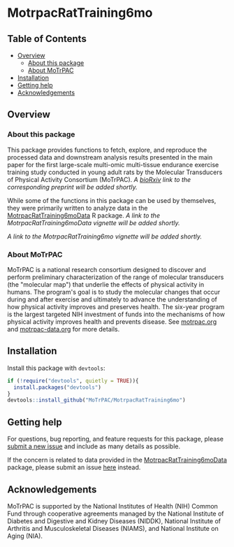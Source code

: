 # MotrpacRatTraining6mo

## Table of Contents
* [Overview](#overview)
  * [About this package](#about-this-package)
  * [About MoTrPAC](#about-motrpac)
* [Installation](#installation)
* [Getting help](#getting-help)
* [Acknowledgements](#acknowledgements)

## Overview

### About this package 
This package provides functions to fetch, explore, and reproduce the processed data and downstream
analysis results presented in the main paper for the first 
large-scale multi-omic multi-tissue endurance exercise training study conducted 
in young adult rats by the Molecular Transducers of Physical Activity Consortium 
(MoTrPAC). *A [bioRxiv](https://www.biorxiv.org/) link to the corresponding 
preprint will be added shortly.* 

While some of the functions in this package can be used by themselves, they
were primarily written to analyze data in the 
[MotrpacRatTraining6moData](https://github.com/MoTrPAC/MotrpacRatTraining6moData)
R package. *A link to the MotrpacRatTraining6moData vignette
will be added shortly.* 

*A link to the MotrpacRatTraining6mo vignette will be added shortly.* 

### About MoTrPAC
MoTrPAC is a national research consortium designed to discover and perform 
preliminary characterization of the range of molecular transducers (the 
"molecular map") that underlie the effects of physical activity in humans. 
The program's goal is to study the molecular changes that occur during and after 
exercise and ultimately to advance the understanding of how physical activity 
improves and preserves health. The six-year program is the largest targeted NIH 
investment of funds into the mechanisms of how physical activity improves health 
and prevents disease. See [motrpac.org](https://www.motrpac.org/) and 
[motrpac-data.org](https://motrpac-data.org/) for more details. 

## Installation
Install this package with `devtools`:
```r
if (!require("devtools", quietly = TRUE)){
  install.packages("devtools")
}
devtools::install_github("MoTrPAC/MotrpacRatTraining6mo")
```

## Getting help 
For questions, bug reporting, and feature requests for this package, please 
[submit a new issue](https://github.com/MoTrPAC/MotrpacRatTraining6mo/issues) 
and include as many details as possible. 

If the concern is related to data provided in the 
[MotrpacRatTraining6moData](https://github.com/MoTrPAC/MotrpacRatTraining6moData)
package, please submit an issue 
[here](https://github.com/MoTrPAC/MotrpacRatTraining6moData/issues) instead. 

## Acknowledgements 
MoTrPAC is supported by the National Institutes of Health (NIH) Common
Fund through cooperative agreements managed by the National Institute of Diabetes and
Digestive and Kidney Diseases (NIDDK), National Institute of Arthritis and Musculoskeletal
Diseases (NIAMS), and National Institute on Aging (NIA). 
